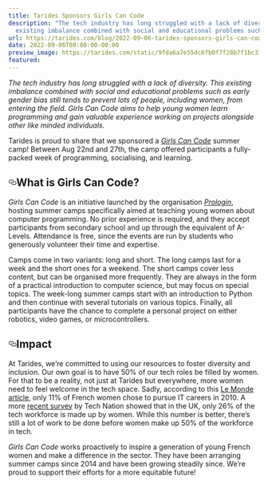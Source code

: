 ```yaml
---
title: Tarides Sponsors Girls Can Code
description: "The tech industry has long struggled with a lack of diversity. This
  existing imbalance combined with social and educational problems such as\u2026"
url: https://tarides.com/blog/2022-09-06-tarides-sponsors-girls-can-code
date: 2022-09-06T00:00:00-00:00
preview_image: https://tarides.com/static/9fda6a7e55dc6fb0f7f28b7f1bc315a2/0132d/girls-code.jpg
featured:
---
```


<p><em>The tech industry has long struggled with a lack of diversity. This existing imbalance combined with social and educational problems such as early gender bias still tends to prevent lots of people, including women, from entering the field. <em>Girls Can Code</em> aims to help young women learn programming and gain valuable experience working on projects alongside other like minded individuals.</em></p>
<p>Tarides is proud to share that we sponsored a <a href="https://girlscancode.fr"><em>Girls Can Code</em></a> summer camp! Between Aug 22nd and 27th, the camp offered participants a fully-packed week of programming, socialising, and learning.</p>
<h2 style="position:relative;"><a href="https://tarides.com/feed.xml#what-is-girls-can-code" aria-label="what is girls can code permalink" class="anchor before"><svg aria-hidden="true" focusable="false" height="16" version="1.1" viewbox="0 0 16 16" width="16"><path fill-rule="evenodd" d="M4 9h1v1H4c-1.5 0-3-1.69-3-3.5S2.55 3 4 3h4c1.45 0 3 1.69 3 3.5 0 1.41-.91 2.72-2 3.25V8.59c.58-.45 1-1.27 1-2.09C10 5.22 8.98 4 8 4H4c-.98 0-2 1.22-2 2.5S3 9 4 9zm9-3h-1v1h1c1 0 2 1.22 2 2.5S13.98 12 13 12H9c-.98 0-2-1.22-2-2.5 0-.83.42-1.64 1-2.09V6.25c-1.09.53-2 1.84-2 3.25C6 11.31 7.55 13 9 13h4c1.45 0 3-1.69 3-3.5S14.5 6 13 6z"></path></svg></a>What is Girls Can Code?</h2>
<p><em>Girls Can Code</em> is an initiative launched by the organisation <a href="https://prologin.org"><em>Prologin</em></a>, hosting summer camps specifically aimed at teaching young women about computer programming. No prior experience is required, and they accept participants from secondary school and up through the equivalent of A-Levels. Attendance is free, since the events are run by students who generously volunteer their time and expertise.</p>
<p>Camps come in two variants: long and short. The long camps last for a week and the short ones for a weekend. The short camps cover less content, but can be organised more frequently. They are always in the form of a practical introduction to computer science, but may focus on special topics. The week-long summer camps start with an introduction to Python and then continue with several tutorials on various topics. Finally, all participants have the chance to complete a personal project on either robotics, video games, or microcontrollers.</p>
<h2 style="position:relative;"><a href="https://tarides.com/feed.xml#impact" aria-label="impact permalink" class="anchor before"><svg aria-hidden="true" focusable="false" height="16" version="1.1" viewbox="0 0 16 16" width="16"><path fill-rule="evenodd" d="M4 9h1v1H4c-1.5 0-3-1.69-3-3.5S2.55 3 4 3h4c1.45 0 3 1.69 3 3.5 0 1.41-.91 2.72-2 3.25V8.59c.58-.45 1-1.27 1-2.09C10 5.22 8.98 4 8 4H4c-.98 0-2 1.22-2 2.5S3 9 4 9zm9-3h-1v1h1c1 0 2 1.22 2 2.5S13.98 12 13 12H9c-.98 0-2-1.22-2-2.5 0-.83.42-1.64 1-2.09V6.25c-1.09.53-2 1.84-2 3.25C6 11.31 7.55 13 9 13h4c1.45 0 3-1.69 3-3.5S14.5 6 13 6z"></path></svg></a>Impact</h2>
<p>At Tarides, we&rsquo;re committed to using our resources to foster diversity and inclusion. Our own goal is to have 50% of our tech roles be filled by women. For that to be a reality, not just at Tarides but everywhere, more women need to feel welcome in the tech space. Sadly, according to this <a href="https://www.lemonde.fr/campus/article/2017/12/11/femmes-et-informatique-vingt-ans-de-desamour_5227726_4401467.html">Le Monde article</a>, only 11% of French women chose to pursue IT careers in 2010. A more <a href="https://technation.io/diversity-and-inclusion-in-uk-tech/#executive-summary">recent survey</a> by Tech Nation showed that in the UK, only 26% of the tech workforce is made up by women. While this number is better, there&rsquo;s still a lot of work to be done before women make up 50% of the workforce in tech.</p>
<p><em>Girls Can Code</em> works proactively to inspire a generation of young French women and make a difference in the sector. They have been arranging summer camps since 2014 and have been growing steadily since. We&rsquo;re proud to support their efforts for a more equitable future!</p>
